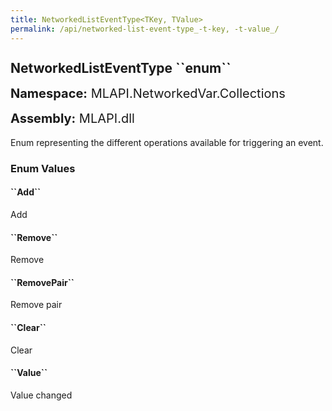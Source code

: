 ```yaml
---
title: NetworkedListEventType<TKey, TValue>
permalink: /api/networked-list-event-type_-t-key, -t-value_/
---
```


<div style="line-height: 1;">
	<h2 markdown="1">NetworkedListEventType<TKey, TValue> ``enum``</h2>
	<p style="font-size: 20px;"><b>Namespace:</b> MLAPI.NetworkedVar.Collections</p>
	<p style="font-size: 20px;"><b>Assembly:</b> MLAPI.dll</p>
</div>
<p>Enum representing the different operations available for triggering an event.</p>
<div>
	<h3 markdown="1">Enum Values</h3>
	<div>
		<h4 markdown="1"><b>``Add``</b></h4>
		<p>Add</p>
	</div>
	<div>
		<h4 markdown="1"><b>``Remove``</b></h4>
		<p>Remove</p>
	</div>
	<div>
		<h4 markdown="1"><b>``RemovePair``</b></h4>
		<p>Remove pair</p>
	</div>
	<div>
		<h4 markdown="1"><b>``Clear``</b></h4>
		<p>Clear</p>
	</div>
	<div>
		<h4 markdown="1"><b>``Value``</b></h4>
		<p>Value changed</p>
	</div>
</div>
